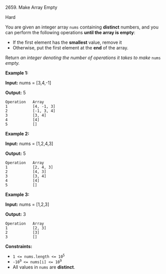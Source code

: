 2659\. Make Array Empty

Hard

You are given an integer array `nums` containing **distinct** numbers, and you can perform the following operations **until the array is empty**:

*   If the first element has the **smallest** value, remove it
*   Otherwise, put the first element at the **end** of the array.

Return _an integer denoting the number of operations it takes to make_ `nums` _empty._

**Example 1:**

**Input:** nums = [3,4,-1]

**Output:** 5

    Operation   Array
    1           [4, -1, 3]
    2           [-1, 3, 4]
    3           [3, 4]
    4           [4]
    5           []

**Example 2:**

**Input:** nums = [1,2,4,3]

**Output:** 5

    Operation   Array
    1           [2, 4, 3]
    2           [4, 3]
    3           [3, 4]
    4           [4]
    5           []

**Example 3:**

**Input:** nums = [1,2,3]

**Output:** 3

    Operation   Array
    1           [2, 3]
    2           [3]
    3           []

**Constraints:**

*   <code>1 <= nums.length <= 10<sup>5</sup></code>
*   <code>-10<sup>9 </sup><= nums[i] <= 10<sup>9</sup></code>
*   All values in `nums` are **distinct**.
